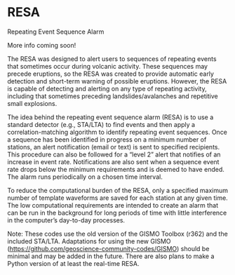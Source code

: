 # RESA
Repeating Event Sequence Alarm

More info coming soon!

The RESA was designed to alert users to sequences of repeating events that sometimes occur during volcanic activity. These sequences may precede eruptions, so the RESA was created to provide automatic early detection and short-term warning of possible eruptions. However, the RESA is capable of detecting and alerting on any type of repeating activity, including that sometimes preceding landslides/avalanches and repetitive small explosions.

The idea behind the repeating event sequence alarm (RESA) is to use a standard detector (e.g., STA/LTA) to find events and then apply a correlation-matching algorithm to identify repeating event sequences. Once a sequence has been identified in progress on a minimum number of stations, an alert notification (email or text) is sent to specified recipients. This procedure can also be followed for a “level 2” alert that notifies of an increase in event rate. Notifications are also sent when a sequence event rate drops below the minimum requirements and is deemed to have ended. The alarm runs periodically on a chosen time interval.

To reduce the computational burden of the RESA, only a specified maximum number of template waveforms are saved for each station at any given time. The low computational requirements are intended to create an alarm that can be run in the background for long periods of time with little interference in the computer’s day-to-day processes. 


Note: These codes use the old version of the GISMO Toolbox (r362) and the included STA/LTA. Adaptations for using the new GISMO (https://github.com/geoscience-community-codes/GISMO) should be minimal and may be added in the future. There are also plans to make a Python version of at least the real-time RESA.
